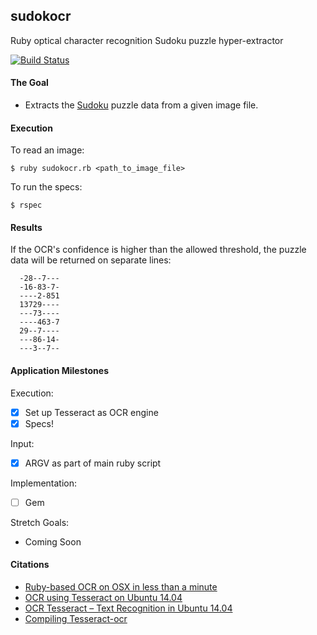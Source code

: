 ## sudokocr
Ruby optical character recognition Sudoku puzzle hyper-extractor

[![Build Status](https://semaphoreci.com/api/v1/rolandburrows/sudokocr/branches/master/shields_badge.svg)](https://semaphoreci.com/rolandburrows/sudokocr)

#### The Goal
* Extracts the [Sudoku](https://en.wikipedia.org/wiki/Sudoku) puzzle data from a given image file.

#### Execution
To read an image:
```
$ ruby sudokocr.rb <path_to_image_file>
```
To run the specs:
```
$ rspec
```

#### Results
If the OCR's confidence is higher than the allowed threshold, the puzzle data will be returned on separate lines:
```
  -28--7---
  -16-83-7-
  ----2-851
  13729----
  ---73----
  ----463-7
  29--7----
  ---86-14-
  ---3--7--
```

#### Application Milestones
Execution:
- [X] Set up Tesseract as OCR engine
- [X] Specs!

Input:
- [X] ARGV as part of main ruby script

Implementation:
- [ ] Gem

Stretch Goals:
* Coming Soon

#### Citations
* [Ruby-based OCR on OSX in less than a minute](http://andredieb.com/ruby-tesseract-ocr.html)
* [OCR using Tesseract on Ubuntu 14.04](http://hanzratech.in/2015/01/16/ocr-using-tesseract-on-ubuntu-14-04.html)
* [OCR Tesseract – Text Recognition in Ubuntu 14.04](https://ubuntu.flowconsult.at/linux/ocr-tesseract-text-recognition-ubuntu-14-04/)
* [Compiling Tesseract-ocr](https://github.com/tesseract-ocr/tesseract/wiki/Compiling)
